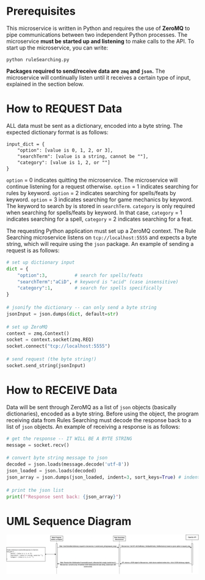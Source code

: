 # Prerequisites
This microservice is written in Python and requires the use of **ZeroMQ** to pipe communications between two independent Python processes. The microservice **must be started up and listening** to make calls to the API. To start up the microservice, you can write: 
```
python ruleSearching.py
```
**Packages required to send/receive data are ```zmq``` and ```json```.** The microservice will continually listen until it receives a certain type of input, explained in the section below.

# How to REQUEST Data
ALL data must be sent as a dictionary, encoded into a byte string. The expected dictionary format is as follows:
```
input_dict = {
    "option": [value is 0, 1, 2, or 3],
    "searchTerm": [value is a string, cannot be ""],
    "category": [value is 1, 2, or ""]
}
```
```option``` = 0 indicates quitting the microservice. The microservice will continue listening for a request otherwise.
```option``` = 1 indicates searching for rules by keyword. 
```option``` = 2 indicates searching for spells/feats by keyword. 
```option``` = 3 indicates searching for game mechanics by keyword. 
The keyword to search by is stored in ```searchTerm```. 
```category``` is only required when searching for spells/feats by keyword. In that case, ```category``` = 1 indicates searching for a spell, ```category``` = 2 indicates searching for a feat.

The requesting Python application must set up a ZeroMQ context. The Rule Searching microservice listens on ```tcp://localhost:5555``` and expects a byte string, which will require using the ```json``` package. An example of sending a request is as follows:
```python
# set up dictionary input
dict = {
    "option":3,          # search for spells/feats
    "searchTerm":"aCiD", # keyword is "acid" (case insensitive)
    "category":1,        # search for spells specifically
}

# jsonify the dictionary -- can only send a byte string
jsonInput = json.dumps(dict, default=str)

# set up ZeroMQ
context = zmq.Context()
socket = context.socket(zmq.REQ)
socket.connect("tcp://localhost:5555")

# send request (the byte string!)
socket.send_string(jsonInput)
```

# How to RECEIVE Data
Data will be sent through ZeroMQ as a list of ```json``` objects (basically dictionaries), encoded as a byte string. Before using the object, the program receiving data from Rules Searching must decode the response back to a list of ```json``` objects. An example of receiving a response is as follows:
```python
# get the response -- IT WILL BE A BYTE STRING
message = socket.recv()

# convert byte string message to json
decoded = json.loads(message.decode('utf-8'))
json_loaded = json.loads(decoded)
json_array = json.dumps(json_loaded, indent=3, sort_keys=True) # indent changes the output format, sort_keys sorts the keys alphabetically each time

# print the json list
print(f"Response sent back: {json_array}")
```
# UML Sequence Diagram
![UML Sequence Diagram for Rule Searching Microservice](https://github.com/jamie-dang-n/CS361-MicroserviceA/blob/main/MicroserviceA-UML.png)
